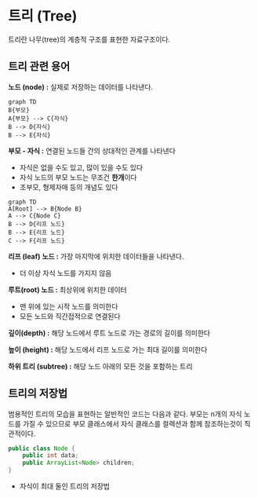 # 트리 (Tree)

트리란 나무(tree)의 계층적 구조를 표현한 자료구조이다.

## 트리 관련 용어

**노드 (node) :** 실제로 저장하는 데이터를 나타낸다. 

```mermaid
graph TD
B{부모}
A{부모} --> C{자식}
B --> D{자식}
B --> E{자식}
```
**부모 - 자식 :** 연결된 노드들 간의 상대적인 관계를 나타낸다
- 자식은 없을 수도 있고, 많이 있을 수도 있다
- 자식 노드의 부모 노드는 무조건 **한개**이다
- 조부모, 형제자매 등의 개념도 있다

```mermaid
graph TD
A[Root] --> B{Node B}
A --> C{Node C}
B --> D{리프 노드}
B --> E{리프 노드}
C --> F{리프 노드}
```
**리프 (leaf) 노드 :** 가장 마지막에 위치한 데이터들을 나타낸다.
- 더 이상 자식 노드를 가지지 않음

**루트(root) 노드 :** 최상위에 위치한 데이터
- 맨 위에 있는 시작 노드를 의미한다
- 모든 노드와 직간접적으로 연결된다

**깊이(depth) :** 해당 노드에서 루트 노드로 가는 경로의 길이를 의미한다

**높이 (height) :** 해당 노드에서 리프 노드로 가는 최대 길이를 의미한다

**하위 트리 (subtree) :** 해당 노드 아래의 모든 것을 포함하는 트리

## 트리의 저장법 

범용적인 트리의 모습을 표현하는 알반적인 코드는 다음과 같다. 부모는 n개의 자식 노드를 가질 수 있으므로 부모 클래스에서 자식 클래스를 컬렉션과 함께 참조하는것이 직관적이다.
```java
public class Node {
    public int data;
    public ArrayList<Node> children;
}
```

- 자식이 최대 둘인 트리의 저장법

```java
```